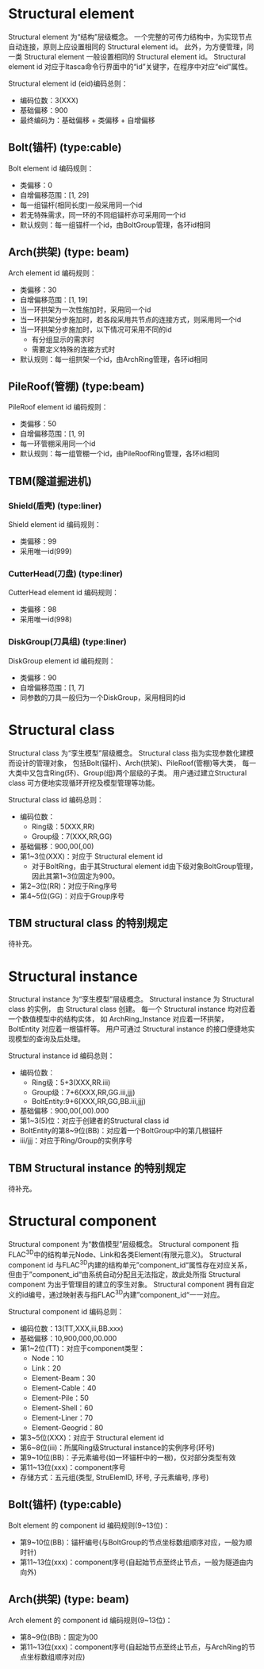 # Structural element

Structural element 为“结构”层级概念。
一个完整的可传力结构中，为实现节点自动连接，原则上应设置相同的 Structural element id。
此外，为方便管理，同一类 Structural element 一般设置相同的 Structural element id。
Structural element id 对应于Itasca命令行界面中的“id”关键字，在程序中对应“eid”属性。

Structural element id (eid)编码总则：

- 编码位数：3(XXX)
- 基础偏移：900
- 最终编码为：基础偏移 + 类偏移 + 自增偏移

## Bolt(锚杆) (type:cable)

Bolt element id 编码规则：

- 类偏移：0
- 自增偏移范围：[1, 29]
- 每一组锚杆(相同长度)一般采用同一个id
- 若无特殊需求，同一环的不同组锚杆亦可采用同一个id
- 默认规则：每一组锚杆一个id，由BoltGroup管理，各环id相同

## Arch(拱架) (type: beam)

Arch element id 编码规则：

- 类偏移：30
- 自增偏移范围：[1, 19]
- 当一环拱架为一次性施加时，采用同一个id
- 当一环拱架分步施加时，若各段采用共节点的连接方式，则采用同一个id
- 当一环拱架分步施加时，以下情况可采用不同的id
    + 有分组显示的需求时
    + 需要定义特殊的连接方式时
- 默认规则：每一组拱架一个id，由ArchRing管理，各环id相同

## PileRoof(管棚) (type:beam)

PileRoof element id 编码规则：

- 类偏移：50
- 自增偏移范围：[1, 9]
- 每一环管棚采用同一个id
- 默认规则：每一组管棚一个id，由PileRoofRing管理，各环id相同

## TBM(隧道掘进机)
### Shield(盾壳) (type:liner)

Shield element id 编码规则：

- 类偏移：99
- 采用唯一id(999)

### CutterHead(刀盘) (type:liner)

CutterHead element id 编码规则：

- 类偏移：98
- 采用唯一id(998)

### DiskGroup(刀具组) (type:liner)

DiskGroup element id 编码规则：

- 类偏移：90
- 自增偏移范围：[1, 7]
- 同参数的刀具一般归为一个DiskGroup，采用相同的id

# Structural class

Structural class 为“孪生模型”层级概念。
Structural class 指为实现参数化建模而设计的管理对象，
包括Bolt(锚杆)、Arch(拱架)、PileRoof(管棚)等大类，
每一大类中又包含Ring(环)、Group(组)两个层级的子类。
用户通过建立Structural class 可方便地实现循环开挖及模型管理等功能。

Structural class id 编码总则：

- 编码位数：
    + Ring级：5(XXX,RR)
    + Group级：7(XXX,RR,GG)
- 基础偏移：900,00(,00)
- 第1~3位(XXX)：对应于 Structural element id
    + 对于BoltRing，由于其Structural element id由下级对象BoltGroup管理，
因此其第1~3位固定为900。
- 第2~3位(RR)：对应于Ring序号
- 第4~5位(GG)：对应于Group序号

## TBM structural class 的特别规定

待补充。

# Structural instance

Structural instance 为“孪生模型”层级概念。
Structural instance 为 Structural class 的实例，
由 Structural class 创建。
每一个 Structural instance 均对应着一个数值模型中的结构实体，
如 ArchRing_Instance 对应着一环拱架，BoltEntity 对应着一根锚杆等。
用户可通过 Structural instance 的接口便捷地实现模型的查询及后处理。

Structural instance id 编码总则：

- 编码位数：
    + Ring级：5+3(XXX,RR.iii)
    + Group级：7+6(XXX,RR,GG.iii,jjj)
    + BoltEntity:9+6(XXX,RR,GG,BB.iii,jjj)
- 基础偏移：900,00(,00).000
- 第1~3(5)位：对应于创建者的Structural class id
- BoltEntity的第8~9位(BB)：对应着一个BoltGroup中的第几根锚杆
- iii/jjj：对应于Ring/Group的实例序号

## TBM Structural instance 的特别规定

待补充。

# Structural component

Structural component 为“数值模型”层级概念。
Structural component 指FLAC<sup>3D</sup>中的结构单元Node、Link和各类Element(有限元意义)。
Structural component id 与FLAC<sup>3D</sup>内建的结构单元”component_id“属性存在对应关系，
但由于”component_id“由系统自动分配且无法指定，故此处所指 Structural component 为出于管理目的建立的孪生对象。
Structural component 拥有自定义的id编号，通过映射表与指FLAC<sup>3D</sup>内建”component_id“一一对应。

Structural component id 编码总则：

- 编码位数：13(TT,XXX,iii,BB.xxx)
- 基础偏移：10,900,000,00.000
- 第1~2位(TT)：对应于component类型：
    + Node：10
    + Link：20
    + Element-Beam：30
    + Element-Cable：40
    + Element-Pile：50
    + Element-Shell：60
    + Element-Liner：70
    + Element-Geogrid：80
- 第3~5位(XXX)：对应于 Structural element id
- 第6~8位(iii)：所属Ring级Structural instance的实例序号(环号)
- 第9~10位(BB)：子元素编号(如一环锚杆中的一根)，仅对部分类型有效
- 第11~13位(xxx)：component序号
- 存储方式：五元组(类型, StruElemID, 环号, 子元素编号, 序号)

## Bolt(锚杆) (type:cable)

Bolt element 的 component id 编码规则(9~13位)：

- 第9~10位(BB)：锚杆编号(与BoltGroup的节点坐标数组顺序对应，一般为顺时针)
- 第11~13位(xxx)：component序号(自起始节点至终止节点，一般为隧道由内向外)

## Arch(拱架) (type: beam)

Arch element 的 component id 编码规则(9~13位)：

- 第8~9位(BB)：固定为00
- 第11~13位(xxx)：component序号(自起始节点至终止节点，与ArchRing的节点坐标数组顺序对应)